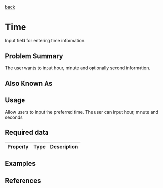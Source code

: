 [back](#)

# Time

Input field for entering time information.

## Problem Summary

The user wants to input hour, minute and optionally second information. 

## Also Known As



## Usage

Allow users to input the preferred time. The user can input hour, minute and seconds.

## Required data


Property | Type | Description
------------ | ------------- | -------------

## Examples



## References





